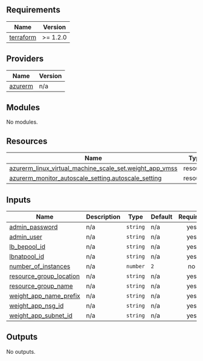 <!-- BEGIN_TF_DOCS -->
## Requirements

| Name | Version |
|------|---------|
| <a name="requirement_terraform"></a> [terraform](#requirement\_terraform) | >= 1.2.0 |

## Providers

| Name | Version |
|------|---------|
| <a name="provider_azurerm"></a> [azurerm](#provider\_azurerm) | n/a |

## Modules

No modules.

## Resources

| Name | Type |
|------|------|
| [azurerm_linux_virtual_machine_scale_set.weight_app_vmss](https://registry.terraform.io/providers/hashicorp/azurerm/latest/docs/resources/linux_virtual_machine_scale_set) | resource |
| [azurerm_monitor_autoscale_setting.autoscale_setting](https://registry.terraform.io/providers/hashicorp/azurerm/latest/docs/resources/monitor_autoscale_setting) | resource |

## Inputs

| Name | Description | Type | Default | Required |
|------|-------------|------|---------|:--------:|
| <a name="input_admin_password"></a> [admin\_password](#input\_admin\_password) | n/a | `string` | n/a | yes |
| <a name="input_admin_user"></a> [admin\_user](#input\_admin\_user) | n/a | `string` | n/a | yes |
| <a name="input_lb_bepool_id"></a> [lb\_bepool\_id](#input\_lb\_bepool\_id) | n/a | `string` | n/a | yes |
| <a name="input_lbnatpool_id"></a> [lbnatpool\_id](#input\_lbnatpool\_id) | n/a | `string` | n/a | yes |
| <a name="input_number_of_instances"></a> [number\_of\_instances](#input\_number\_of\_instances) | n/a | `number` | `2` | no |
| <a name="input_resource_group_location"></a> [resource\_group\_location](#input\_resource\_group\_location) | n/a | `string` | n/a | yes |
| <a name="input_resource_group_name"></a> [resource\_group\_name](#input\_resource\_group\_name) | n/a | `string` | n/a | yes |
| <a name="input_weight_app_name_prefix"></a> [weight\_app\_name\_prefix](#input\_weight\_app\_name\_prefix) | n/a | `string` | n/a | yes |
| <a name="input_weight_app_nsg_id"></a> [weight\_app\_nsg\_id](#input\_weight\_app\_nsg\_id) | n/a | `string` | n/a | yes |
| <a name="input_weight_app_subnet_id"></a> [weight\_app\_subnet\_id](#input\_weight\_app\_subnet\_id) | n/a | `string` | n/a | yes |

## Outputs

No outputs.
<!-- END_TF_DOCS -->